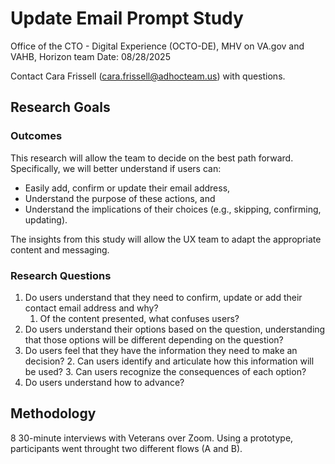 # **Update Email Prompt Study**

Office of the CTO - Digital Experience (OCTO-DE), MHV on VA.gov and VAHB, Horizon team
Date: 08/28/2025

Contact Cara Frissell (cara.frissell@adhocteam.us) with questions.

## **Research Goals**


### **Outcomes**

This research will allow the team to decide on the best path forward. Specifically, we will better understand if users can:



* Easily add, confirm or update their email address,
* Understand the purpose of these actions, and
* Understand the implications of their choices (e.g., skipping, confirming, updating).

The insights from this study will allow the UX team to adapt the appropriate content and messaging.


### **Research Questions**



1. Do users understand that they need to confirm, update or add their contact email address and why?
    1. Of the content presented, what confuses users?
2. Do users understand their options based on the question, understanding that those options will be different depending on the question?
3. Do users feel that they have the information they need to make an decision?
    2. Can users identify and articulate how this information will be used?
    3. Can users recognize the consequences of each option?
4. Do users understand how to advance?


## **Methodology**

8 30-minute interviews with Veterans over Zoom. Using a prototype, participants went throught two different flows (A and B).
